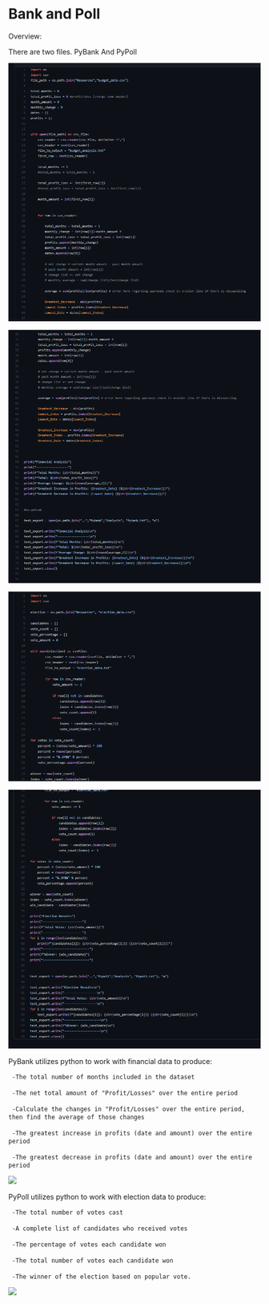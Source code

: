 # Bank and Poll

Overview:

There are two files. PyBank And PyPoll

![](screenshot/pybank.png) 

![](screenshot/pybank2.png)  

![](screenshot/pypoll.png)  

![](screenshot/pypoll2.png)  

PyBank utilizes python to work with financial data to produce: 
      
     
     -The total number of months included in the dataset
     
     -The net total amount of "Profit/Losses" over the entire period

     -Calculate the changes in "Profit/Losses" over the entire period, then find the average of those changes

     -The greatest increase in profits (date and amount) over the entire period

     -The greatest decrease in profits (date and amount) over the entire period
     
![](screenshot/microbesitetop.png)   

 PyPoll utilizes python to work with election data to produce: 
 
     -The total number of votes cast

     -A complete list of candidates who received votes

     -The percentage of votes each candidate won

     -The total number of votes each candidate won

     -The winner of the election based on popular vote.

![](screenshot/microbesitetop.png)
